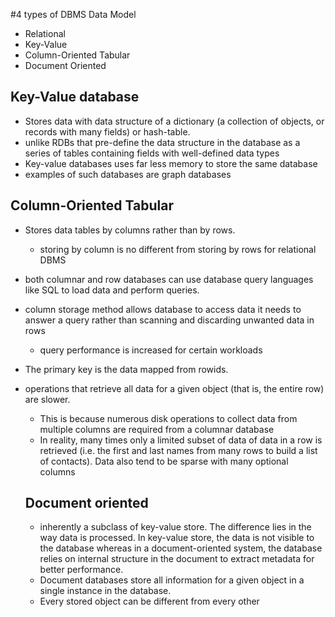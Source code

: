 #4 types of DBMS Data Model
- Relational 
- Key-Value
- Column-Oriented Tabular
- Document Oriented

## Key-Value database
- Stores data with data structure of a dictionary (a collection of objects, or records with many fields) or hash-table.
- unlike RDBs that pre-define the data structure in the database as a series of tables containing fields with well-defined data types
- Key-value databases uses far less memory to store the same database
- examples of such databases are graph databases

## Column-Oriented Tabular
- Stores data tables by columns rather than by rows.
  - storing by column is no different from storing by rows for relational DBMS
- both columnar and row databases can use database query languages like SQL to load data and perform queries.
- column storage method allows database to access data it needs to answer a query rather than scanning and discarding unwanted data in rows
  - query performance is increased for certain workloads

- The primary key is the data mapped from rowids.
- operations that retrieve all data for a given object (that is, the entire row) are slower.
  - This is because numerous disk operations to collect data from multiple columns are required from a columnar database
  - In reality, many times only a limited subset of data of data in a row is retrieved (i.e. the first and last names from many rows to build a list of contacts). Data also tend to be sparse with many optional columns

  ## Document oriented
  - inherently a subclass of key-value store. The difference lies in the way data is processed. In key-value store, the data is not visible to the database whereas in a document-oriented system, the database relies on internal structure in the document to extract metadata for better performance.
  - Document databases store all information for a given object in a single instance in the database. 
  - Every stored object can be different from every other